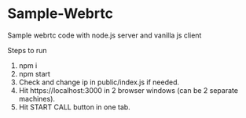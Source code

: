 # Sample-Webrtc
Sample webrtc code with node.js server and vanilla js client


Steps to run

1) npm i
2) npm start
3) Check and change ip in public/index.js if needed.
3) Hit https://localhost:3000 in 2 browser windows (can be 2 separate machines). 
4) Hit START CALL button in one tab.
